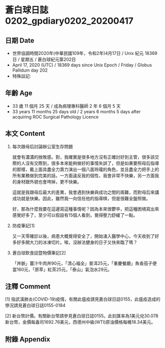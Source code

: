 [_metadata_:encoding]: - "utf-8"
[_metadata_:fileformat]: - "markdown"
[_metadata_:MIME_type]: - "text/plain"
[_metadata_:markdown_version]: - "commonmark version 0.29"
[_metadata_:markdown_spec]: - "https://spec.commonmark.org/0.29/"

# 蒼白球日誌0202_gpdiary0202_20200417 #

## 日期 Date ##

* 世界協調時間2020年(中華民國109年，令和2年)4月17日 / Unix 紀元 18369 日 / 星期五 / 蒼白球紀元第202日
* April 17, 2020 (UTC) / 18369 days since Unix Epoch / Friday / Globus Pallidum day 202
* 特殊註記:

## 年齡 Age ##

* 33 歲 11 個月 25 天 / 成為病理專科醫師 2 年 6 個月 5 天
* 33 years 11 months 25 days old / 2 years 6 months 5 days after acquiring ROC Surgical Pathology Licence

## 本文 Content ##

1. 每次跟母后討論辦公室生存問題

    就會有濃濃的挫敗感。對，我確實是很多地方沒有正確討好到主管，很多該交際的人沒有交際到，很多本來能夠做好的事情失誤了，但是如果要照母后指導的那樣，戴上面具盡全力賣力演出一個八面玲瓏的角色，並且盡全力把手上的所有業務做到完美的話，一方面違反我的個性，我會非常不快樂，另一方面我的身材跟外貌也會垮掉，更不快樂。

    這就是我跟母后最大的差異，我會遇到快樂與成功之間的兩難，而對母后來講成功就是快樂。因此，雖然我一向信任他的指導棋，但是很難全盤照做。

    好，那為什麼我要在這邊寫這種事情呢？因為本來很鬱卒，把這種困境寫出來感覺好多了，至少可以假設有15個人看到，覺得壓力舒緩了一點。

2. 防疫筆記[1]

    又一天零確診以後，病患大概覺得安全了，開始湧入醫學中心，今天收到了好多好多開大刀的冰凍切片。唉，沒辦法健身的日子又快來臨了嗎？

3. 蒼白球飲食誌暨物價筆記[2]

    「丼脈」薑汁牛肉丼90元，「清心福全」普洱25元，「重慶餐廳」魚香茄子便當160元，「原萃」紅茶25元，「泰山」氣泡水29元。

## 注釋 Comment ##

[1] 指武漢肺炎(COVID-19)疫情，有關此瘟疫請見蒼白球日誌0155，此瘟疫造成的慘況請見蒼白球日誌0155-0184

[2] 新台幣計價。有關新台幣請參見蒼白球日誌0155。此刻匯率為1美元兌30.078新台幣，金價每盎司1692.76美元，西德州中級(WTI)原油價格每桶18.34美元。

## 附錄 Appendix ##
